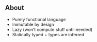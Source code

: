 ## About

- Purely functional language
- Immutable by design
- Lazy (won't compute stuff until needed)
- Statically typed + types are inferred
